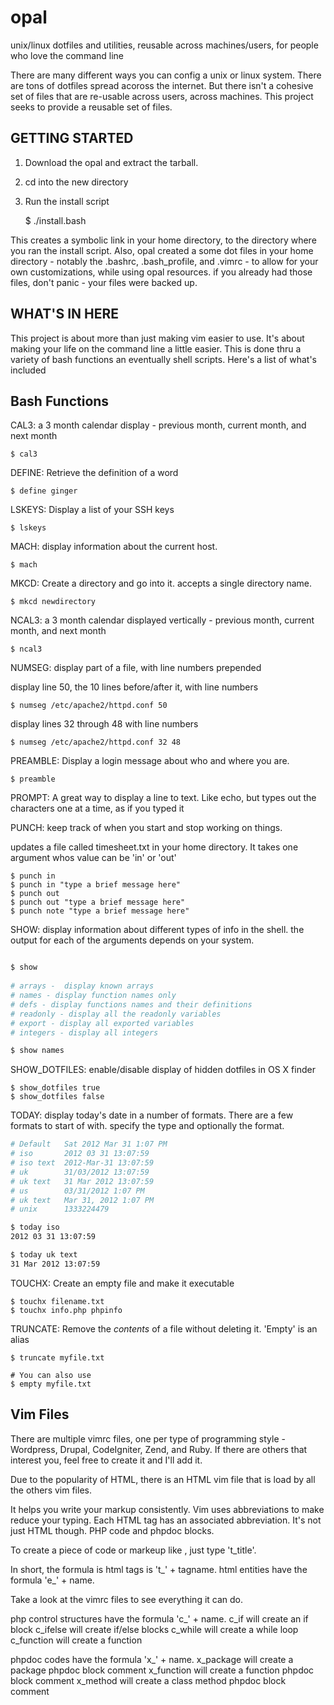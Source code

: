 # opal

unix/linux dotfiles and utilities, reusable across machines/users, for people who love the command line

There are many different ways you can config a unix or linux system. There are 
tons of dotfiles spread acoross the internet. But there isn't a cohesive set of 
files that are re-usable across users, across machines. This project seeks to 
provide a reusable set of files. 


## GETTING STARTED

1. Download the opal and extract the tarball.
2. cd into the new directory
3. Run the install script

    $ ./install.bash 

This creates a symbolic link in your home directory, to the directory where you ran the install script. Also, opal created a some dot files in your home directory - notably the .bashrc, .bash_profile, and .vimrc - to allow for your own customizations, while using opal resources. if you already had those files, don't panic - your files were backed up.


## WHAT'S IN HERE

This project is about more than just making vim easier to use. It's about 
making your life on the command line a little easier. This is done thru a 
variety of bash functions an eventually shell scripts. Here's a list of what's 
included


## Bash Functions


CAL3: a 3 month calendar display - previous month, current month, and next month

	$ cal3


DEFINE: Retrieve the definition of a word

	$ define ginger


LSKEYS: Display a list of your SSH keys

	$ lskeys


MACH: display information about the current host.

	$ mach

MKCD: Create a directory and go into it. accepts a single directory name. 

	$ mkcd newdirectory

NCAL3: a 3 month calendar displayed vertically - previous month, current month, and next month

	$ ncal3


NUMSEG: display part of a file, with line numbers prepended

display line 50, the 10 lines before/after it, with line numbers  

	$ numseg /etc/apache2/httpd.conf 50

display lines 32 through 48 with line numbers  

	$ numseg /etc/apache2/httpd.conf 32 48


PREAMBLE: Display a login message about who and where you are.

	$ preamble


PROMPT: A great way to display a line to text. Like echo, but types out the 
characters one at a time, as if you typed it 

PUNCH: keep track of when you start and stop working on things.

updates a file called timesheet.txt in your home directory. It takes one 
argument whos value can be 'in' or 'out'

	$ punch in  
	$ punch in "type a brief message here" 
	$ punch out 
	$ punch out "type a brief message here" 
	$ punch note "type a brief message here" 


SHOW: display information about different types of info in the shell. the 
output for each of the arguments depends on your system. 

```bash

$ show
	
# arrays -  display known arrays 
# names - display function names only
# defs - display functions names and their definitions
# readonly - display all the readonly variables
# export - display all exported variables
# integers - display all integers

$ show names
```

SHOW_DOTFILES: enable/disable display of hidden dotfiles in OS X finder

	$ show_dotfiles true
	$ show_dotfiles false



TODAY: display today's date in a number of formats. There are a few formats 
to start of with. specify the type and optionally the format.  

```bash
# Default   Sat 2012 Mar 31 1:07 PM
# iso       2012 03 31 13:07:59
# iso text  2012-Mar-31 13:07:59
# uk        31/03/2012 13:07:59
# uk text   31 Mar 2012 13:07:59
# us        03/31/2012 1:07 PM
# uk text   Mar 31, 2012 1:07 PM
# unix      1333224479

$ today iso
2012 03 31 13:07:59

$ today uk text
31 Mar 2012 13:07:59
```

TOUCHX: Create an empty file and make it executable 

	$ touchx filename.txt
	$ touchx info.php phpinfo 

TRUNCATE: Remove the *contents* of a file without deleting it. 
'Empty' is an alias

	$ truncate myfile.txt

	# You can also use
	$ empty myfile.txt


## Vim Files

There are multiple vimrc files, one per type of programming style - Wordpress, 
Drupal, CodeIgniter, Zend, and Ruby. If there are others that interest you, feel free to 
create it and I'll add it. 

Due to the popularity of HTML, there is an HTML vim file that is load by all 
the others vim files. 

It helps you write your markup consistently. Vim uses abbreviations to make 
reduce your typing. Each HTML tag has an associated abbreviation. It's not just 
HTML though. PHP code and phpdoc blocks. 

To create a piece of code or markeup like <title></title>, just type 't_title'. 

In short, the formula is html tags is 't_' + tagname. 
html entities have the formula 'e_' + name. 

Take a look at the vimrc files to see everything it can do.  

php control structures have the formula 'c_' + name. 
c_if will create an if block
c_ifelse will create if/else blocks
c_while will create a while loop
c_function will create a function

phpdoc codes have the formula 'x_' + name. 
x_package will create a package phpdoc block comment
x_function will create a function phpdoc block comment
x_method will create a class method phpdoc block comment





